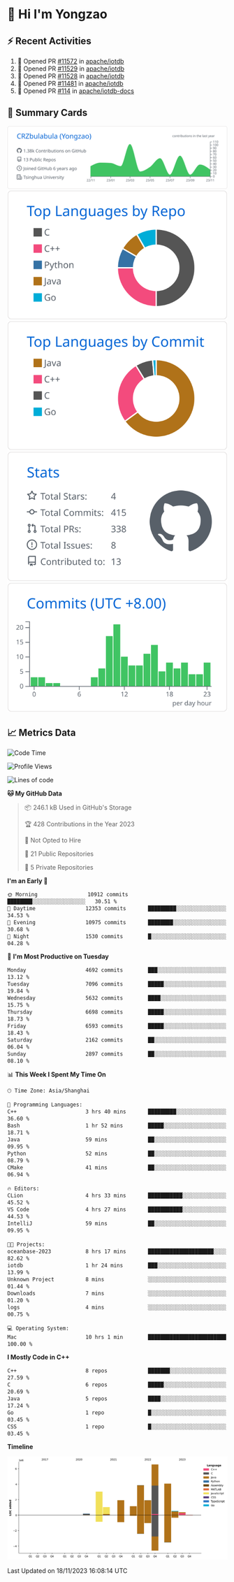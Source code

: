 # 👋 Hi I'm Yongzao

## ⚡ Recent Activities
<!--START_SECTION:activity-->
1. 💪 Opened PR [#11572](https://github.com/apache/iotdb/pull/11572) in [apache/iotdb](https://github.com/apache/iotdb)
2. 💪 Opened PR [#11529](https://github.com/apache/iotdb/pull/11529) in [apache/iotdb](https://github.com/apache/iotdb)
3. 💪 Opened PR [#11528](https://github.com/apache/iotdb/pull/11528) in [apache/iotdb](https://github.com/apache/iotdb)
4. 💪 Opened PR [#11481](https://github.com/apache/iotdb/pull/11481) in [apache/iotdb](https://github.com/apache/iotdb)
5. 💪 Opened PR [#114](https://github.com/apache/iotdb-docs/pull/114) in [apache/iotdb-docs](https://github.com/apache/iotdb-docs)
<!--END_SECTION:activity-->

## 🎑 Summary Cards

[![](https://raw.githubusercontent.com/CRZbulabula/CRZbulabula/main/profile-summary-card-output/github/0-profile-details.svg)](https://github.com/vn7n24fzkq/github-profile-summary-cards)
[![](https://raw.githubusercontent.com/CRZbulabula/CRZbulabula/main/profile-summary-card-output/github/1-repos-per-language.svg)](https://github.com/vn7n24fzkq/github-profile-summary-cards) [![](https://raw.githubusercontent.com/CRZbulabula/CRZbulabula/main/profile-summary-card-output/github/2-most-commit-language.svg)](https://github.com/vn7n24fzkq/github-profile-summary-cards)
[![](https://raw.githubusercontent.com/CRZbulabula/CRZbulabula/main/profile-summary-card-output/github/3-stats.svg)](https://github.com/vn7n24fzkq/github-profile-summary-cards) [![](https://raw.githubusercontent.com/CRZbulabula/CRZbulabula/main/profile-summary-card-output/github/4-productive-time.svg)](https://github.com/vn7n24fzkq/github-profile-summary-cards)

## 📈 Metrics Data

<!--START_SECTION:waka-->
![Code Time](http://img.shields.io/badge/Code%20Time-456%20hrs%209%20mins-blue)

![Profile Views](http://img.shields.io/badge/Profile%20Views-0-blue)

![Lines of code](https://img.shields.io/badge/From%20Hello%20World%20I%27ve%20Written-24.6%20million%20lines%20of%20code-blue)

**🐱 My GitHub Data** 

> 📦 246.1 kB Used in GitHub's Storage 
 > 
> 🏆 428 Contributions in the Year 2023
 > 
> 🚫 Not Opted to Hire
 > 
> 📜 21 Public Repositories 
 > 
> 🔑 5 Private Repositories 
 > 
**I'm an Early 🐤** 

```text
🌞 Morning                10912 commits       ████████░░░░░░░░░░░░░░░░░   30.51 % 
🌆 Daytime                12353 commits       █████████░░░░░░░░░░░░░░░░   34.53 % 
🌃 Evening                10975 commits       ████████░░░░░░░░░░░░░░░░░   30.68 % 
🌙 Night                  1530 commits        █░░░░░░░░░░░░░░░░░░░░░░░░   04.28 % 
```
📅 **I'm Most Productive on Tuesday** 

```text
Monday                   4692 commits        ███░░░░░░░░░░░░░░░░░░░░░░   13.12 % 
Tuesday                  7096 commits        █████░░░░░░░░░░░░░░░░░░░░   19.84 % 
Wednesday                5632 commits        ████░░░░░░░░░░░░░░░░░░░░░   15.75 % 
Thursday                 6698 commits        █████░░░░░░░░░░░░░░░░░░░░   18.73 % 
Friday                   6593 commits        █████░░░░░░░░░░░░░░░░░░░░   18.43 % 
Saturday                 2162 commits        ██░░░░░░░░░░░░░░░░░░░░░░░   06.04 % 
Sunday                   2897 commits        ██░░░░░░░░░░░░░░░░░░░░░░░   08.10 % 
```


📊 **This Week I Spent My Time On** 

```text
🕑︎ Time Zone: Asia/Shanghai

💬 Programming Languages: 
C++                      3 hrs 40 mins       █████████░░░░░░░░░░░░░░░░   36.60 % 
Bash                     1 hr 52 mins        █████░░░░░░░░░░░░░░░░░░░░   18.71 % 
Java                     59 mins             ██░░░░░░░░░░░░░░░░░░░░░░░   09.95 % 
Python                   52 mins             ██░░░░░░░░░░░░░░░░░░░░░░░   08.79 % 
CMake                    41 mins             ██░░░░░░░░░░░░░░░░░░░░░░░   06.94 % 

🔥 Editors: 
CLion                    4 hrs 33 mins       ███████████░░░░░░░░░░░░░░   45.52 % 
VS Code                  4 hrs 27 mins       ███████████░░░░░░░░░░░░░░   44.53 % 
IntelliJ                 59 mins             ██░░░░░░░░░░░░░░░░░░░░░░░   09.95 % 

🐱‍💻 Projects: 
oceanbase-2023           8 hrs 17 mins       █████████████████████░░░░   82.62 % 
iotdb                    1 hr 24 mins        ███░░░░░░░░░░░░░░░░░░░░░░   13.99 % 
Unknown Project          8 mins              ░░░░░░░░░░░░░░░░░░░░░░░░░   01.44 % 
Downloads                7 mins              ░░░░░░░░░░░░░░░░░░░░░░░░░   01.20 % 
logs                     4 mins              ░░░░░░░░░░░░░░░░░░░░░░░░░   00.75 % 

💻 Operating System: 
Mac                      10 hrs 1 min        █████████████████████████   100.00 % 
```

**I Mostly Code in C++** 

```text
C++                      8 repos             ███████░░░░░░░░░░░░░░░░░░   27.59 % 
C                        6 repos             █████░░░░░░░░░░░░░░░░░░░░   20.69 % 
Java                     5 repos             ████░░░░░░░░░░░░░░░░░░░░░   17.24 % 
Go                       1 repo              █░░░░░░░░░░░░░░░░░░░░░░░░   03.45 % 
CSS                      1 repo              █░░░░░░░░░░░░░░░░░░░░░░░░   03.45 % 
```



**Timeline**

![Lines of Code chart](https://raw.githubusercontent.com/CRZbulabula/CRZbulabula/main/assets/bar_graph.png)


 Last Updated on 18/11/2023 16:08:14 UTC
<!--END_SECTION:waka-->

